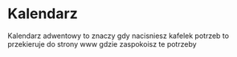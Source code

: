 # Kalendarz
Kalendarz adwentowy to znaczy gdy nacisniesz kafelek potrzeb to przekieruje do strony www gdzie zaspokoisz te potrzeby
